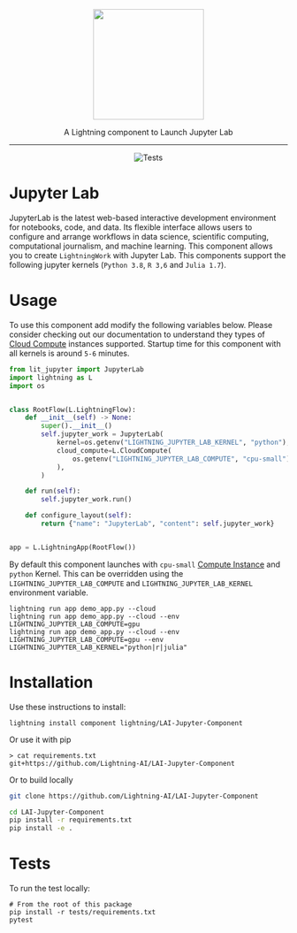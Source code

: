 <div align="center">
<img src="https://jupyter.org/assets/homepage/main-logo.svg" width="200px">

A Lightning component to Launch Jupyter Lab

______________________________________________________________________

![Tests](https://github.com/Lightning-AI/LAI-Jupyter-Component/actions/workflows/ci-testing.yml/badge.svg)

</div>

# Jupyter Lab

JupyterLab is the latest web-based interactive development environment for notebooks, code, and data. Its flexible interface allows users to configure and arrange workflows in data science, scientific computing, computational journalism, and machine learning. This component allows you to create `LightningWork` with Jupyter Lab. This components support the following jupyter kernels (`Python 3.8`, `R 3,6` and `Julia 1.7`).

# Usage

To use this component add modify the following variables below. Please consider checking out our documentation to understand they types of [Cloud Compute](https://lightning.ai/lightning-docs/core_api/lightning_work/compute.html) instances supported. Startup time for this component with all kernels is around `5-6` minutes.

```python
from lit_jupyter import JupyterLab
import lightning as L
import os


class RootFlow(L.LightningFlow):
    def __init__(self) -> None:
        super().__init__()
        self.jupyter_work = JupyterLab(
            kernel=os.getenv("LIGHTNING_JUPYTER_LAB_KERNEL", "python"),
            cloud_compute=L.CloudCompute(
                os.getenv("LIGHTNING_JUPYTER_LAB_COMPUTE", "cpu-small")
            ),
        )

    def run(self):
        self.jupyter_work.run()

    def configure_layout(self):
        return {"name": "JupyterLab", "content": self.jupyter_work}


app = L.LightningApp(RootFlow())
```

By default this component launches with `cpu-small` [Compute Instance](https://lightning.ai/lightning-docs/core_api/lightning_work/compute.html) and `python` Kernel. This can be overridden using the `LIGHTNING_JUPYTER_LAB_COMPUTE` and `LIGHTNING_JUPYTER_LAB_KERNEL` environment variable.

```
lightning run app demo_app.py --cloud
lightning run app demo_app.py --cloud --env LIGHTNING_JUPYTER_LAB_COMPUTE=gpu
lightning run app demo_app.py --cloud --env LIGHTNING_JUPYTER_LAB_COMPUTE=gpu --env LIGHTNING_JUPYTER_LAB_KERNEL="python|r|julia"
```

# Installation

Use these instructions to install:

```
lightning install component lightning/LAI-Jupyter-Component
```

Or use it with pip

```
> cat requirements.txt
git+https://github.com/Lightning-AI/LAI-Jupyter-Component
```

Or to build locally

```bash
git clone https://github.com/Lightning-AI/LAI-Jupyter-Component

cd LAI-Jupyter-Component
pip install -r requirements.txt
pip install -e .
```

# Tests

To run the test locally:

```
# From the root of this package
pip install -r tests/requirements.txt
pytest
```
